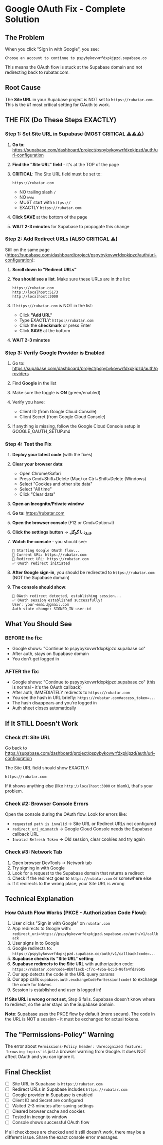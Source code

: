 # Google OAuth Fix - Complete Solution

## The Problem

When you click "Sign in with Google", you see:
```
Choose an account to continue to pspybykovwrfdxpkjpzd.supabase.co
```

This means the OAuth flow is stuck at the Supabase domain and not redirecting back to rubatar.com.

## Root Cause

The **Site URL** in your Supabase project is NOT set to `https://rubatar.com`. This is the #1 most critical setting for OAuth to work.

## THE FIX (Do These Steps EXACTLY)

### Step 1: Set Site URL in Supabase (MOST CRITICAL ⚠️⚠️⚠️)

1. **Go to**: https://supabase.com/dashboard/project/pspybykovwrfdxpkjpzd/auth/url-configuration

2. **Find the "Site URL" field** - it's at the TOP of the page

3. **CRITICAL**: The Site URL field must be set to:
   ```
   https://rubatar.com
   ```
   - NO trailing slash `/`
   - NO `www`
   - MUST start with `https://`
   - EXACTLY `https://rubatar.com`

4. **Click SAVE** at the bottom of the page

5. **WAIT 2-3 minutes** for Supabase to propagate this change

### Step 2: Add Redirect URLs (ALSO CRITICAL ⚠️)

Still on the same page (https://supabase.com/dashboard/project/pspybykovwrfdxpkjpzd/auth/url-configuration):

1. **Scroll down to "Redirect URLs"**

2. **You should see a list**. Make sure these URLs are in the list:
   ```
   https://rubatar.com
   http://localhost:5173
   http://localhost:3000
   ```

3. If `https://rubatar.com` is NOT in the list:
   - Click **"Add URL"**
   - Type EXACTLY: `https://rubatar.com`
   - Click the **checkmark** or press Enter
   - Click **SAVE** at the bottom

4. **WAIT 2-3 minutes**

### Step 3: Verify Google Provider is Enabled

1. Go to: https://supabase.com/dashboard/project/pspybykovwrfdxpkjpzd/auth/providers

2. Find **Google** in the list

3. Make sure the toggle is **ON** (green/enabled)

4. Verify you have:
   - Client ID (from Google Cloud Console)
   - Client Secret (from Google Cloud Console)

5. If anything is missing, follow the Google Cloud Console setup in GOOGLE_OAUTH_SETUP.md

### Step 4: Test the Fix

1. **Deploy your latest code** (with the fixes)

2. **Clear your browser data**:
   - Open Chrome/Safari
   - Press Cmd+Shift+Delete (Mac) or Ctrl+Shift+Delete (Windows)
   - Select "Cookies and other site data"
   - Select "All time"
   - Click "Clear data"

3. **Open an Incognito/Private window**

4. **Go to**: https://rubatar.com

5. **Open the browser console** (F12 or Cmd+Option+I)

6. **Click the settings button** → **ورود با گوگل**

7. **Watch the console** - you should see:
   ```
   🚀 Starting Google OAuth flow...
   📍 Current URL: https://rubatar.com
   🔄 Redirect URL: https://rubatar.com
   ✅ OAuth redirect initiated
   ```

8. **After Google sign-in**, you should be redirected to `https://rubatar.com` (NOT the Supabase domain)

9. **The console should show**:
   ```
   🔐 OAuth redirect detected, establishing session...
   ✅ OAuth session established successfully!
   User: your-email@gmail.com
   Auth state change: SIGNED_IN user-id
   ```

## What You Should See

### BEFORE the fix:
- Google shows: "Continue to pspybykovwrfdxpkjpzd.supabase.co"
- After auth, stays on Supabase domain
- You don't get logged in

### AFTER the fix:
- Google shows: "Continue to pspybykovwrfdxpkjpzd.supabase.co" (this is normal - it's the OAuth callback)
- After auth, IMMEDIATELY redirects to `https://rubatar.com`
- You see the hash in URL briefly: `https://rubatar.com#access_token=...`
- The hash disappears and you're logged in
- Auth sheet closes automatically

## If It STILL Doesn't Work

### Check #1: Site URL
Go back to https://supabase.com/dashboard/project/pspybykovwrfdxpkjpzd/auth/url-configuration

The Site URL field should show EXACTLY:
```
https://rubatar.com
```

If it shows anything else (like `http://localhost:3000` or blank), that's your problem.

### Check #2: Browser Console Errors
Open the console during the OAuth flow. Look for errors like:
- `requested path is invalid` → Site URL or Redirect URLs not configured
- `redirect_uri_mismatch` → Google Cloud Console needs the Supabase callback URL
- `Invalid Refresh Token` → Old session, clear cookies and try again

### Check #3: Network Tab
1. Open browser DevTools → Network tab
2. Try signing in with Google
3. Look for a request to the Supabase domain that returns a redirect
4. Check if the redirect goes to `https://rubatar.com` or somewhere else
5. If it redirects to the wrong place, your Site URL is wrong

## Technical Explanation

### How OAuth Flow Works (PKCE - Authorization Code Flow):

1. User clicks "Sign in with Google" on `rubatar.com`
2. App redirects to Google with: `redirect_uri=https://pspybykovwrfdxpkjpzd.supabase.co/auth/v1/callback`
3. User signs in to Google
4. Google redirects to: `https://pspybykovwrfdxpkjpzd.supabase.co/auth/v1/callback?code=...`
5. **Supabase checks its "Site URL" setting**
6. **Supabase redirects to the Site URL** with authorization code: `https://rubatar.com?code=8b0f1ecb-cf7c-485a-bc5d-90fa4fda9505`
7. Our app detects the code in the URL query params
8. Our app calls `supabase.auth.exchangeCodeForSession(code)` to exchange the code for tokens
9. Session is established and user is logged in!

**If Site URL is wrong or not set**, Step 6 fails. Supabase doesn't know where to redirect, so the user stays on the Supabase domain.

**Note**: Supabase uses the PKCE flow by default (more secure). The code in the URL is NOT a session - it must be exchanged for actual tokens.

## The "Permissions-Policy" Warning

The error about `Permissions-Policy header: Unrecognized feature: 'browsing-topics'` is just a browser warning from Google. It does NOT affect OAuth and you can ignore it.

## Final Checklist

- [ ] Site URL in Supabase is `https://rubatar.com`
- [ ] Redirect URLs in Supabase includes `https://rubatar.com`
- [ ] Google provider in Supabase is enabled
- [ ] Client ID and Secret are configured
- [ ] Waited 2-3 minutes after saving settings
- [ ] Cleared browser cache and cookies
- [ ] Tested in incognito window
- [ ] Console shows successful OAuth flow

If all checkboxes are checked and it still doesn't work, there may be a different issue. Share the exact console error messages.
